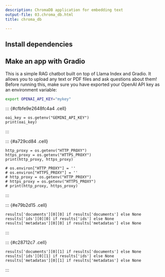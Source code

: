 ```yaml
---
description: ChromaDB application for embedding text
output-file: 03.chroma_db.html
title: chroma_db

---
```



<!-- WARNING: THIS FILE WAS AUTOGENERATED! DO NOT EDIT! -->

## Install dependencies

## Make an app with Gradio

This is a simple RAG chatbot built on top of Llama Index and Gradio. It allows you to upload any text or PDF files and ask questions about them!
Before running this, make sure you have exported your OpenAI API key as an environment variable:

```bash
export OPENAI_API_KEY="mykey"
```

::: {#cfbfe9e2648fc4a4 .cell}
``` {.python .cell-code}
oai_key = os.getenv("GEMINI_API_KEY")
print(oai_key)
```
:::


::: {#a729cd84 .cell}
``` {.python .cell-code}
http_proxy = os.getenv("HTTP_PROXY")
https_proxy = os.getenv("HTTPS_PROXY")
print(http_proxy, https_proxy)

# os.environ["HTTP_PROXY"] = ''
# os.environ["HTTPS_PROXY"] = ''
# http_proxy = os.getenv("HTTP_PROXY")
# https_proxy = os.getenv("HTTPS_PROXY")
# print(http_proxy, https_proxy)
```
:::


::: {#e79b2d15 .cell}
``` {.python .cell-code}
results['documents'][0][0] if results['documents'] else None
results['ids'][0][0] if results['ids'] else None
results['metadatas'][0][0] if results['metadatas'] else None
```
:::


::: {#c28712c7 .cell}
``` {.python .cell-code}
results['documents'][0][1] if results['documents'] else None
results['ids'][0][1] if results['ids'] else None
results['metadatas'][0][1] if results['metadatas'] else None
```
:::


